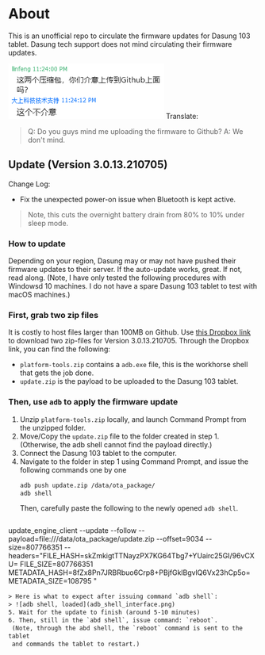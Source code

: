 # About
This is an unofficial repo to circulate the firmware updates for Dasung 103
tablet. Dasung tech support does not mind circulating their firmware updates.

![approval text](approval_text.png)
Translate:
> Q: Do you guys mind me uploading the firmware to Github?
> A: We don't mind.

## Update (Version 3.0.13.210705)
Change Log:
* Fix the unexpected power-on issue when Bluetooth is kept active.
> Note, this cuts the overnight battery drain from 80% to 10% under sleep mode.

### How to update
Depending on your region, Dasung may or may not have pushed their firmware
updates to their server. If the auto-update works, great. If not, read along.
(Note, I have only tested the following procedures with Windowsd 10 machines. I
do not have a spare Dasung 103 tablet to test with macOS machines.)

### First, grab two zip files
It is costly to host files larger than 100MB on Github. Use [this Dropbox link](
https://www.dropbox.com/sh/gmrkazsnogspp6u/AACtYmCKp7hCS5MBVNmLKK8da?dl=0) to
download two zip-files for Version 3.0.13.210705. 
Through the Dropbox link, you can find the following:
* `platform-tools.zip` contains a `adb.exe` file, this is the workhorse shell that
  gets the job done.
* `update.zip` is the payload to be uploaded to the Dasung 103 tablet.


### Then, use `adb` to apply the firmware update
1. Unzip `platform-tools.zip` locally, and launch Command Prompt from the unzipped
   folder.
2. Move/Copy the `update.zip` file to the folder created in step 1. (Otherwise,
   the adb shell cannot find the payload directly.)
3. Connect the Dasung 103 tablet to the computer.
4. Navigate to the folder in step 1 using Command Prompt, and issue the
   following commands one by one
   ```
   adb push update.zip /data/ota_package/
   adb shell
   ```
   Then, carefully paste the following to the newly opened `adb shell`.
   ```
update_engine_client --update --follow --payload=file:///data/ota_package/update.zip --offset=9034 --size=807766351 --headers="FILE_HASH=skZmkigtTTNayzPX7KG64Tbg7+YUairc25GI/96vCXU=
FILE_SIZE=807766351
METADATA_HASH=8fZx8Pn7JRBRbuo6Crp8+PBjfGklBgvlQ6Vx23hCp5o=
METADATA_SIZE=108795
"
   ```
   > Here is what to expect after issuing command `adb shell`:
   > ![adb shell, loaded](adb_shell_interface.png)
5. Wait for the update to finish (around 5-10 minutes)
6. Then, still in the `abd shell`, issue command: `reboot`. 
    (Note, through the abd shell, the `reboot` command is sent to the tablet
    and commands the tablet to restart.)
